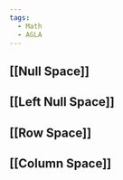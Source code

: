 ```yaml
---
tags:
  - Math
  - AGLA
---
```

## [[Null Space]]
## [[Left Null Space]]
## [[Row Space]]
## [[Column Space]]